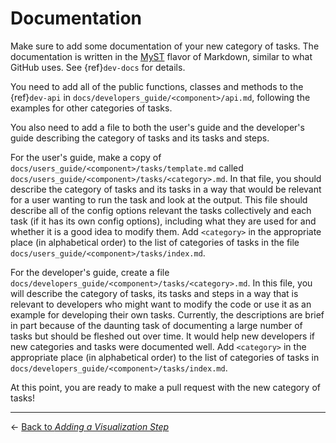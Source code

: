 # Documentation

Make sure to add some documentation of your new category of tasks.  The
documentation is written in the
[MyST](https://myst-parser.readthedocs.io/en/latest/syntax/typography.html)
flavor of Markdown, similar to what GitHub uses. See {ref}`dev-docs` for
details.

You need to add all of the public functions, classes and methods to the
{ref}`dev-api` in `docs/developers_guide/<component>/api.md`, following the
examples for other categories of tasks.

You also need to add a file to both the user's guide and the developer's guide
describing the category of tasks and its tasks and steps.

For the user's guide, make a copy of
`docs/users_guide/<component>/tasks/template.md` called
`docs/users_guide/<component>/tasks/<category>.md`.  In that file, you
should describe the category of tasks and its tasks in a way that would be
relevant for a user wanting to run the task and look at the output.
This file should describe all of the config options relevant the tasks
collectively and each task (if it has its own config options), including what
they are used for and whether it is a good idea to modify them.  Add
`<category>` in the appropriate place (in alphabetical order) to the list
of categories of tasks in the file
`docs/users_guide/<component>/tasks/index.md`.

For the developer's guide, create a file
`docs/developers_guide/<component>/tasks/<category>.md`. In this file,
you will describe the category of tasks, its tasks and steps in a way that is
relevant to developers who might want to modify the code or use it as an
example for developing their own tasks.  Currently, the descriptions are
brief in part because of the daunting task of documenting a large number of
tasks but should be fleshed out over time.  It would help new developers
if new categories and tasks were documented well. Add `<category>` in
the appropriate place (in alphabetical order) to the list of categories of
tasks in `docs/developers_guide/<component>/tasks/index.md`.

At this point, you are ready to make a pull request with the new category of
tasks!

---

← [Back to *Adding a Visualization Step*](adding_viz.md)
